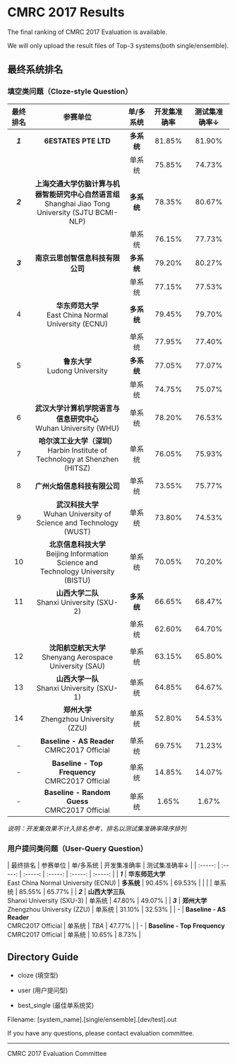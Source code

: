 # CMRC 2017 Results

The final ranking of CMRC 2017 Evaluation is available.

We will only upload the result files of Top-3 systems(both single/ensemble).

## 最终系统排名

### 填空类问题（Cloze-style Question）

| 最终排名 | 参赛单位 | 单/多系统 | 开发集准确率 | 测试集准确率↓ |
| :-----: | :-----: | :-----: | :-----: | :-----: |
| ***1*** | **6ESTATES PTE LTD** | **多系统** | 81.85% | 81.90% |
| | | 单系统 | 75.85% | 74.73% |
| ***2*** | **上海交通大学仿脑计算与机器智能研究中心自然语言组** <br/>Shanghai Jiao Tong University (SJTU BCMI-NLP) | **多系统** | 78.35% | 80.67% |
| | | 单系统 | 76.15% | 77.73% |
| ***3*** | **南京云思创智信息科技有限公司** | **多系统** | 79.20% | 80.27% |
| | | 单系统 | 77.15% | 77.53% |
| 4 | **华东师范大学** <br/>East China Normal University (ECNU) | **多系统** | 79.45% | 79.70% |
| | | 单系统 | 77.95% | 77.40% |
| 5 | **鲁东大学**  <br/>Ludong University | **多系统** | 77.05% | 77.07% |
| | | 单系统 | 74.75% | 75.07% |
| 6 | **武汉大学计算机学院语言与信息研究中心** <br/>Wuhan University (WHU) | 单系统 | 78.20% | 76.53% | 
| 7 | **哈尔滨工业大学（深圳）**<br/>Harbin Institute of Technology at Shenzhen (HITSZ) | 单系统 | 76.05% | 75.93% |
| 8 | **广州火焰信息科技有限公司** | 单系统 | 73.55% | 75.77% |
| 9 | **武汉科技大学** <br/>Wuhan University of Science and Technology (WUST) | 单系统 | 73.80% | 74.53% |
| 10 | **北京信息科技大学** <br/>Beijing Information Science and <br/>Technology University (BISTU) | 单系统 | 70.05% | 70.20% |
| 11 | **山西大学二队**  <br/>Shanxi University (SXU-2) | **多系统** | 66.65% | 68.47% |
| | | 单系统 | 62.60% | 64.70% |
| 12 | **沈阳航空航天大学** <br/>Shenyang Aerospace University (SAU) | 单系统 | 63.15% | 65.80% |
| 13 | **山西大学一队**  <br/>Shanxi University (SXU-1) | 单系统 | 64.85% | 64.67% |
| 14 | **郑州大学** <br/>Zhengzhou University (ZZU) | 单系统 | 52.80% | 54.53% |
| - | **Baseline - AS Reader**  <br/>CMRC2017 Official | 单系统 | 69.75% | 71.23% |
| - | **Baseline - Top Frequency**  <br/>CMRC2017 Official | 单系统 | 14.85% | 14.07% |
| - | **Baseline - Random Guess**  <br/>CMRC2017 Official | 单系统 | 1.65% | 1.67% | 

*说明：开发集效果不计入排名参考，排名以测试集准确率降序排列*

### 用户提问类问题（User-Query Question）

| 最终排名 |  参赛单位 | 单/多系统 | 开发集准确率 | 测试集准确率↓ |
| :-----: | :-----: | :-----: | :-----: | :-----: | :-----: |
| ***1*** | **华东师范大学** <br/>East China Normal University (ECNU) | **多系统** | 90.45% | 69.53% |
| | | 单系统 | 85.55% | 65.77% |
| ***2*** | **山西大学三队** <br/> Shanxi University (SXU-3) | 单系统 | 47.80% | 49.07% | 
| ***3*** | **郑州大学** <br/>Zhengzhou University (ZZU) | 单系统 | 31.10% | 32.53% |
| - | **Baseline - AS Reader**  <br/>CMRC2017 Official | 单系统 | *TBA* | 47.77% |
| - | **Baseline - Top Frequency**  <br/>CMRC2017 Official | 单系统 | 10.65% | 8.73% |



## Directory Guide

- cloze (填空型)

- user (用户提问型)

- best_single (最佳单系统奖)

Filename: [system_name].[single/ensemble].[dev/test].out


If you have any questions, please contact evaluation committee.

----------------
CMRC 2017 Evaluation Committee